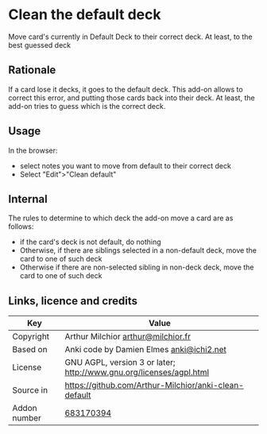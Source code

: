 # Clean the default deck
Move card's currently in Default Deck to their correct deck. At least,
to the best guessed deck
## Rationale
If a card lose it decks, it goes to the default deck.  This add-on
allows to correct this error, and putting those cards back into their
deck. At least, the add-on tries to guess which is the correct deck.

## Usage
In the browser:
* select notes you want to move from default to their correct deck
* Select "Edit">"Clean default"
## Internal
The rules to determine to which deck the add-on move a card are as follows:
* if the card's deck is not default, do nothing
* Otherwise, if there are siblings selected in a non-default deck, move the card to one of such deck
* Otherwise if there are non-selected sibling in non-deck deck, move the card to one of such deck


## Links, licence and credits

Key         |Value
------------|-------------------------------------------------------------------
Copyright   | Arthur Milchior <arthur@milchior.fr>
Based on    | Anki code by Damien Elmes <anki@ichi2.net>
License     | GNU AGPL, version 3 or later; http://www.gnu.org/licenses/agpl.html
Source in   | https://github.com/Arthur-Milchior/anki-clean-default
Addon number| [683170394](https://ankiweb.net/shared/info/683170394)

